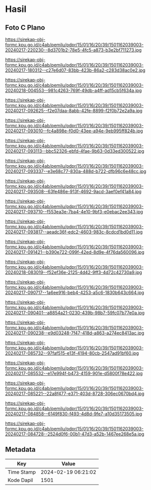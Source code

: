 # Hasil

## Foto C Plano

https://sirekap-obj-formc.kpu.go.id/c4ab/pemilu/pdpr/15/01/16/20/39/1501162039003-20240217-220230--8d3701b2-78e5-4fc5-a873-b3e2bf711273.jpg

https://sirekap-obj-formc.kpu.go.id/c4ab/pemilu/pdpr/15/01/16/20/39/1501162039003-20240217-180312--c27e6d07-83bb-423b-86a2-c283d38ac0e2.jpg

https://sirekap-obj-formc.kpu.go.id/c4ab/pemilu/pdpr/15/01/16/20/39/1501162039003-20240218-004553--981c4263-769f-49db-a4ff-ad15cb5f634a.jpg

https://sirekap-obj-formc.kpu.go.id/c4ab/pemilu/pdpr/15/01/16/20/39/1501162039003-20240217-092625--f2e07daa-8abb-42fe-8899-f2f0b72e2a9a.jpg

https://sirekap-obj-formc.kpu.go.id/c4ab/pemilu/pdpr/15/01/16/20/39/1501162039003-20240217-093010--fc4a898e-f0d0-43ee-a94e-9eb995ff824b.jpg

https://sirekap-obj-formc.kpu.go.id/c4ab/pemilu/pdpr/15/01/16/20/39/1501162039003-20240217-093113--bbc52326-ebfd-4fae-9b63-0d33ed300522.jpg

https://sirekap-obj-formc.kpu.go.id/c4ab/pemilu/pdpr/15/01/16/20/39/1501162039003-20240217-093337--e3e68c77-830a-488d-b722-dfb96c6e48cc.jpg

https://sirekap-obj-formc.kpu.go.id/c4ab/pemilu/pdpr/15/01/16/20/39/1501162039003-20240217-093508--63fe486e-913f-4692-9acd-3aef0ef41a84.jpg

https://sirekap-obj-formc.kpu.go.id/c4ab/pemilu/pdpr/15/01/16/20/39/1501162039003-20240217-093710--f553ea3e-7ba4-4e10-9bf3-e0ebac2ee343.jpg

https://sirekap-obj-formc.kpu.go.id/c4ab/pemilu/pdpr/15/01/16/20/39/1501162039003-20240217-093817--aeadc36f-edc2-4603-983c-8cdcd1bd0d11.jpg

https://sirekap-obj-formc.kpu.go.id/c4ab/pemilu/pdpr/15/01/16/20/39/1501162039003-20240217-091421--b390e722-099f-42ed-8d9e-4f76da560096.jpg

https://sirekap-obj-formc.kpu.go.id/c4ab/pemilu/pdpr/15/01/16/20/39/1501162039003-20240218-083019--f52ef36e-2125-4d42-9ff3-4d72c42730a9.jpg

https://sirekap-obj-formc.kpu.go.id/c4ab/pemilu/pdpr/15/01/16/20/39/1501162039003-20240217-090717--1a6ee916-beb4-4253-a5c6-1830b643c664.jpg

https://sirekap-obj-formc.kpu.go.id/c4ab/pemilu/pdpr/15/01/16/20/39/1501162039003-20240217-090401--a8854a21-0230-439b-98b7-59fc07b77e0a.jpg

https://sirekap-obj-formc.kpu.go.id/c4ab/pemilu/pdpr/15/01/16/20/39/1501162039003-20240217-090238--e9d03248-7f47-418d-a863-a274ec8413ac.jpg

https://sirekap-obj-formc.kpu.go.id/c4ab/pemilu/pdpr/15/01/16/20/39/1501162039003-20240217-085732--97faf515-e13f-4194-80cb-2547ad91bf60.jpg

https://sirekap-obj-formc.kpu.go.id/c4ab/pemilu/pdpr/15/01/16/20/39/1501162039003-20240217-085532--e17e994f-b473-4159-901e-d5800f78e422.jpg

https://sirekap-obj-formc.kpu.go.id/c4ab/pemilu/pdpr/15/01/16/20/39/1501162039003-20240217-085221--22a8f477-e371-403d-8728-306ec0670bd4.jpg

https://sirekap-obj-formc.kpu.go.id/c4ab/pemilu/pdpr/15/01/16/20/39/1501162039003-20240217-084858--6149f830-f493-4d8d-9fe7-a10d35173505.jpg

https://sirekap-obj-formc.kpu.go.id/c4ab/pemilu/pdpr/15/01/16/20/39/1501162039003-20240217-084728--2524d0f6-00b1-47d3-a52b-1467ee268e5a.jpg


## Metadata

| Key        | Value               |
| ---------- | ------------------- |
| Time Stamp | 2024-02-19 06:21:02 |
| Kode Dapil | 1501                |



